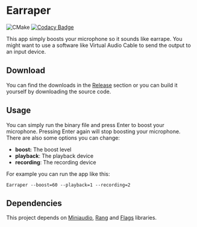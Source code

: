 # Earraper
![CMake](https://github.com/dodiayar/Earraper/workflows/CMake/badge.svg)
[![Codacy Badge](https://app.codacy.com/project/badge/Grade/2e97e24d37ec498fb4df204b1bcd4d45)](https://www.codacy.com/gh/dodiayar/Earraper/dashboard?utm_source=github.com&amp;utm_medium=referral&amp;utm_content=dodiayar/Earraper&amp;utm_campaign=Badge_Grade)

This app simply boosts your microphone so it sounds like earrape. You might want to use a software like Virtual Audio Cable to send the output to an input device.

## Download
You can find the downloads in the [Release](https://github.com/dodiayar/Earraper/releases) section or you can build it yourself by downloading the source code.

## Usage
You can simply run the binary file and press Enter to boost your microphone. Pressing Enter again will stop boosting your microphone. There are also some options you can change:

-  **boost:** The boost level
-  **playback**: The playback device
-  **recording**: The recording device

For example you can run the app like this:

    Earraper --boost=60 --playback=1 --recording=2

## Dependencies

This project depends on [Miniaudio](https://github.com/mackron/miniaudio), [Rang](https://github.com/agauniyal/rang) and [Flags](https://github.com/sailormoon/flags) libraries.
